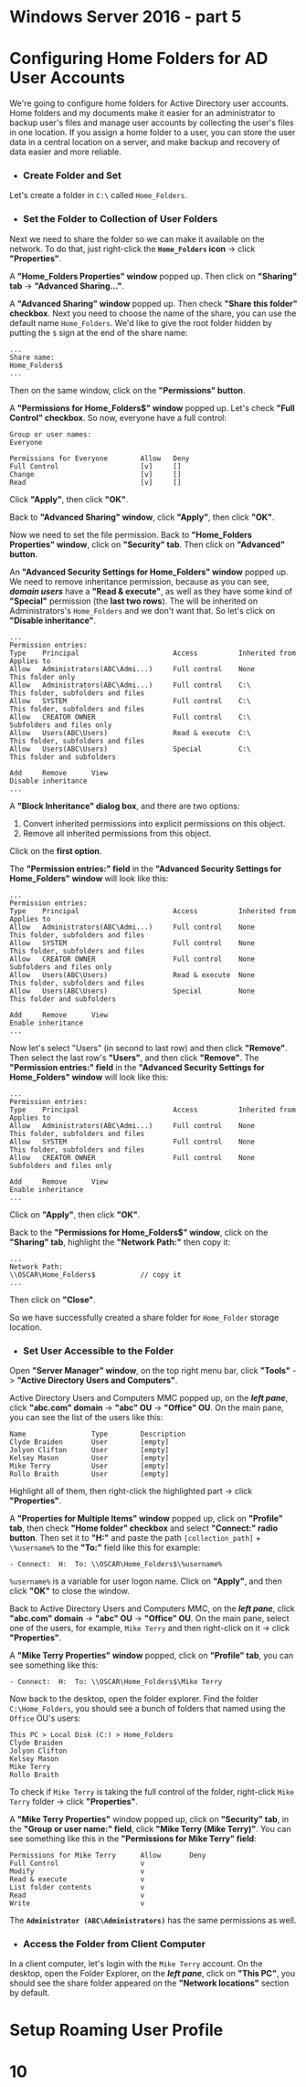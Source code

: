 # Windows Server 2016 - part 5




# Configuring Home Folders for AD User Accounts
We're going to configure home folders for Active Directory user accounts. Home folders and my documents make it easier for an administrator to backup user's files and manage user accounts by collecting the user's files in one location. If you assign a home folder to a user, you can store the user data in a central location on a server, and make backup and recovery of data easier and more reliable.


- ### Create Folder and Set
Let's create a folder in `C:\` called `Home_Folders`.


- ### Set the Folder to Collection of User Folders
Next we need to share the folder so we can make it available on the network. To do that, just right-click the **`Home_Folders` icon** -> click **"Properties"**. 

A **"Home_Folders Properties" window** popped up. Then click on **"Sharing" tab** -> **"Advanced Sharing..."**.

A **"Advanced Sharing" window** popped up. Then check **"Share this folder" checkbox**. Next you need to choose the name of the share, you can use the default name `Home_Folders`. We'd like to give the root folder hidden by putting the `$` sign at the end of the share name:
```
...
Share name:
Home_Folders$
...
```
Then on the same window, click on the **"Permissions" button**.

A **"Permissions for Home_Folders$" window** popped up. Let's check **"Full Control" checkbox**. So now, everyone have a full control:
```
Group or user names:
Everyone

Permissions for Everyone        Allow   Deny
Full Control                    [v]     []
Change                          [v]     []
Read                            [v]     []
```
Click **"Apply"**, then click **"OK"**.

Back to **"Advanced Sharing" window**, click **"Apply"**, then click **"OK"**.

Now we need to set the file permission. Back to **"Home_Folders Properties" window**, click on **"Security" tab**. Then click on **"Advanced" button**.

An **"Advanced Security Settings for Home_Folders" window** popped up. We need to remove inheritance permission, because as you can see, ***domain users*** have a **"Read & execute"**, as well as they have some kind of **"Special"** permission (the **last two rows**). The will be inherited on Administrators's `Home_Folders` and we don't want that. So let's click on **"Disable inheritance"**.

```
...
Permission entries:
Type    Principal                       Access          Inherited from      Applies to
Allow   Administrators(ABC\Admi...)     Full control    None                This folder only
Allow   Administrators(ABC\Admi...)     Full control    C:\                 This folder, subfolders and files
Allow   SYSTEM                          Full control    C:\                 This folder, subfolders and files
Allow   CREATOR OWNER                   Full control    C:\                 Subfolders and files only
Allow   Users(ABC\Users)                Read & execute  C:\                 This folder, subfolders and files
Allow   Users(ABC\Users)                Special         C:\                 This folder and subfolders

Add     Remove      View
Disable inheritance
...
```

A **"Block Inheritance" dialog box**, and there are two options:
1. Convert inherited permissions into explicit permissions on this object.
2. Remove all inherited permissions from this object.

Click on the **first option**.

The **"Permission entries:" field** in the **"Advanced Security Settings for Home_Folders" window** will look like this:
```
...
Permission entries:
Type    Principal                       Access          Inherited from      Applies to
Allow   Administrators(ABC\Admi...)     Full control    None                This folder, subfolders and files
Allow   SYSTEM                          Full control    None                This folder, subfolders and files
Allow   CREATOR OWNER                   Full control    None                Subfolders and files only
Allow   Users(ABC\Users)                Read & execute  None                This folder, subfolders and files
Allow   Users(ABC\Users)                Special         None                This folder and subfolders

Add     Remove      View
Enable inheritance
...
```

Now let's select "Users" (in second to last row) and then click **"Remove"**. Then select the last row's **"Users"**, and then click **"Remove"**. The **"Permission entries:" field** in the **"Advanced Security Settings for Home_Folders" window** will look like this:
```
...
Permission entries:
Type    Principal                       Access          Inherited from      Applies to
Allow   Administrators(ABC\Admi...)     Full control    None                This folder, subfolders and files
Allow   SYSTEM                          Full control    None                This folder, subfolders and files
Allow   CREATOR OWNER                   Full control    None                Subfolders and files only

Add     Remove      View
Enable inheritance
...
```
Click on **"Apply"**, then click **"OK"**.

Back to the **"Permissions for Home_Folders$" window**, click on the **"Sharing" tab**, highlight the **"Network Path:"** then copy it:
```
...
Network Path:
\\OSCAR\Home_Folders$           // copy it
...
```
Then click on **"Close"**.

So we have successfully created a share folder for `Home_Folder` storage location.


- ### Set User Accessible to the Folder
Open **"Server Manager" window**, on the top right menu bar, click **"Tools"** -> **"Active Directory Users and Computers"**.

Active Directory Users and Computers MMC popped up, on the ***left pane***, click **"abc.com" domain** -> **"abc" OU** -> **"Office" OU**. On the main pane, you can see the list of the users like this:
```
Name                Type        Description
Clyde Braiden       User        [empty]
Jolyon Clifton      User        [empty]
Kelsey Mason        User        [empty]
Mike Terry          User        [empty]
Rollo Braith        User        [empty]
```
Highlight all of them, then right-click the highlighted part -> click **"Properties"**.

A **"Properties for Multiple Items" window** popped up, click on **"Profile" tab**, then check **"Home folder" checkbox** and select **"Connect:" radio button**. Then set it to **"H:"** and paste the path `[collection_path]` + `\%username%` to the **"To:"** field like this for example:
```
- Connect:  H:  To: \\OSCAR\Home_Folders$\%username%
```
`%username%` is a variable for user logon name. Click on **"Apply"**, and then click **"OK"** to close the window.

Back to Active Directory Users and Computers MMC, on the ***left pane***, click **"abc.com" domain** -> **"abc" OU** -> **"Office" OU**. On the main pane, select one of the users, for example, `Mike Terry` and then right-click on it -> click **"Properties"**.

A **"Mike Terry Properties" window** popped, click on **"Profile" tab**, you can see something like this:
```
- Connect:  H:  To: \\OSCAR\Home_Folders$\Mike Terry
```

Now back to the desktop, open the folder explorer. Find the folder `C:\Home_Folders`, you should see a bunch of folders that named using the `Office` OU's users:
```
This PC > Local Disk (C:) > Home_Folders
Clyde Braiden
Jolyon Clifton
Kelsey Mason
Mike Terry
Rollo Braith
```
To check if `Mike Terry` is taking the full control of the folder, right-click `Mike Terry` folder -> click **"Properties"**.

A **"Mike Terry Properties"** window popped up, click on **"Security" tab**, in the **"Group or user name:" field**, click **"Mike Terry (Mike Terry)"**. You can see something like this in the **"Permissions for Mike Terry" field**:
```
Permissions for Mike Terry      Allow       Deny
Full Control                    v
Modify                          v
Read & execute                  v
List folder contents            v
Read                            v
Write                           v
```
The **`Administrator (ABC\Administrators)`** has the same permissions as well.


- ### Access the Folder from Client Computer
In a client computer, let's login with the `Mike Terry` account. On the desktop, open the Folder Explorer, on the ***left pane***, click on **"This PC"**, you should see the share folder appeared on the **"Network locations"** section by default.




# Setup Roaming User Profile

# 10